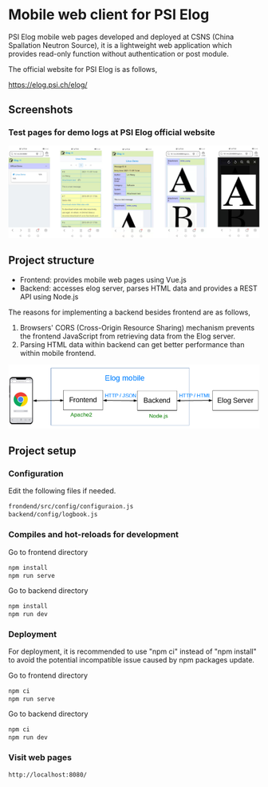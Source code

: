# Mobile web client for PSI Elog

PSI Elog mobile web pages developed and deployed at CSNS (China Spallation Neutron Source), it is a lightweight web application which provides read-only function without authentication or post module.

The official website for PSI Elog is as follows,

https://elog.psi.ch/elog/

## Screenshots

### Test pages for demo logs at PSI Elog official website

![Alt text](frontend/screenshots/elog-demo.png?raw=true "Title")

## Project structure

* Frontend: provides mobile web pages using Vue.js
* Backend: accesses elog server, parses HTML data and provides a REST API using Node.js

The reasons for implementing a backend besides frontend are as follows,

1. Browsers' CORS (Cross-Origin Resource Sharing) mechanism prevents the frontend JavaScript from retrieving data from the Elog server.
2. Parsing HTML data within backend can get better performance than within mobile frontend.

![Alt text](frontend/screenshots/architecture.png?raw=true "Title")

## Project setup

### Configuration

Edit the following files if needed.
```
frondend/src/config/configuraion.js
backend/config/logbook.js
```

### Compiles and hot-reloads for development

Go to frontend directory
```
npm install
npm run serve
```

Go to backend directory
```
npm install
npm run dev
```

### Deployment

For deployment, it is recommended to use "npm ci" instead of "npm install" to avoid the potential incompatible issue caused by npm packages update.

Go to frontend directory
```
npm ci
npm run serve
```

Go to backend directory
```
npm ci
npm run dev
```

### Visit web pages

```
http://localhost:8080/
```

